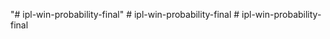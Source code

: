 "# ipl-win-probability-final" 
#   i p l - w i n - p r o b a b i l i t y - f i n a l  
 #   i p l - w i n - p r o b a b i l i t y - f i n a l  
 
